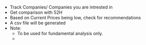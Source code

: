 - Track Companies/ Companies you are intrested in
- Get comparison with 52H
- Based on Current Prices being low, check for recommendations
- A csv file will be generated
- Note: 
    - To be used for fundamental analysis only.
    - 